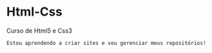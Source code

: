 # Html-Css
 Curso de Html5 e Css3


    Estou aprendendo a criar sites e vou gerenciar meus repositórios!